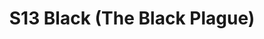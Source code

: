 ---
title: S13 Black (The Black Plague)
permalink: "/teams/s13-black"
teamslug: s13-black
members:
- Brian Hotchkiss - Captain
- Haskell Noyes - QB
- Jordan Anderson
- John Barlette
- Preston Bencivenga
- Marcus Boyce
- Jerry DeHanis
- Michael Hess
- Daniel Lucero
- Austan Mogharabi
- Ezra Porter
- Staci Pugh
- Thurman Williams
teamid: 4811
name: S13 Black
color: The Black Plague
division: ''
---